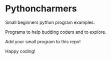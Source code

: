 # Pythoncharmers

Small beginners python program examples.

Programs to help budding coders and to explore.

Add your small program to this repo!

Happy coding!
